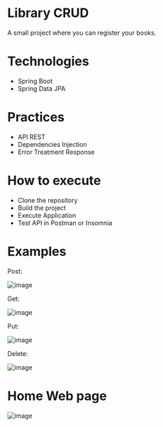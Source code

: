 # Library CRUD
A small project where you can register your books.

# Technologies
* Spring Boot
* Spring Data JPA


# Practices
* API REST
* Dependencies Injection
* Error Treatment Response

# How to execute 
* Clone the repository
* Build the project
* Execute Application
* Test API in Postman or Insomnia

# Examples
Post: 

![image](https://github.com/MarcosDAndrade/Library/assets/114263476/c4bff337-89f6-4510-a516-4aef4b153ed0)



Get: 

![image](https://github.com/MarcosDAndrade/Library/assets/114263476/ab093a31-0959-430a-98bd-e6374f602111)



Put: 

![image](https://github.com/MarcosDAndrade/Library/assets/114263476/b02e0d63-0947-47d4-b683-4ae8628e284d)


Delete: 

![image](https://github.com/MarcosDAndrade/Library/assets/114263476/2ac33b01-ea8d-4dd6-adc7-065f2322daaa)


# Home Web page

![image](https://github.com/MarcosDAndrade/Library/assets/114263476/eb5d24ef-1bef-454b-ac70-192a823c840f)


